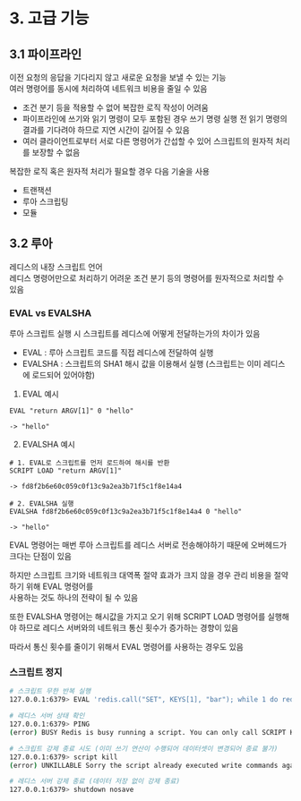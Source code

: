# 3. 고급 기능

## 3.1 파이프라인

이전 요청의 응답을 기다리지 않고 새로운 요청을 보낼 수 있는 기능  
여러 명령어를 동시에 처리하여 네트워크 비용을 줄일 수 있음  
- 조건 분기 등을 적용할 수 없어 복잡한 로직 작성이 어려움
- 파이프라인에 쓰기와 읽기 명령이 모두 포함된 경우 쓰기 명령 실행 전
  읽기 명령의 결과를 기다려야 하므로 지연 시간이 길어질 수 있음
- 여러 클라이언트로부터 서로 다른 명령어가 간섭할 수 있어 스크립트의
  원자적 처리를 보장할 수 없음

복잡한 로직 혹은 원자적 처리가 필요할 경우 다음 기술을 사용
- 트랜잭션
- 루아 스크립팅
- 모듈

## 3.2 루아

레디스의 내장 스크립트 언어  
레디스 명령어만으로 처리하기 어려운 조건 분기 등의 명령어를 원자적으로 처리할 수 있음  

### EVAL vs EVALSHA

루아 스크립트 실행 시 스크립트를 레디스에 어떻게 전달하는가의 차이가 있음  
- EVAL : 루아 스크립트 코드를 직접 레디스에 전달하여 실행
- EVALSHA : 스크립트의 SHA1 해시 값을 이용해서 실행 (스크립트는 이미 레디스에 로드되어 있어야함)

1. EVAL 예시
```
EVAL "return ARGV[1]" 0 "hello"

-> "hello"
```

2. EVALSHA 예시
```
# 1. EVAL로 스크립트를 먼저 로드하여 해시를 반환
SCRIPT LOAD "return ARGV[1]"

-> fd8f2b6e60c059c0f13c9a2ea3b71f5c1f8e14a4

# 2. EVALSHA 실행
EVALSHA fd8f2b6e60c059c0f13c9a2ea3b71f5c1f8e14a4 0 "hello"

-> "hello"
```

EVAL 명령어는 매번 루아 스크립트를 레디스 서버로 전송해야하기 때문에 오버헤드가 크다는 단점이 있음  

하지만 스크립트 크기와 네트워크 대역폭 절약 효과가 크지 않을 경우 관리 비용을 절약하기 위해 EVAL 명령어를  
사용하는 것도 하나의 전략이 될 수 있음  

또한 EVALSHA 명령어는 해시값을 가지고 오기 위해 SCRIPT LOAD 명령어를 실행해야 하므로 레디스 서버와의 네트워크 통신 횟수가 증가하는 경향이 있음  

따라서 통신 횟수를 줄이기 위해서 EVAL 명령어를 사용하는 경우도 있음

### 스크립트 정지

```bash
# 스크립트 무한 반복 실행
127.0.0.1:6379> EVAL 'redis.call("SET", KEYS[1], "bar"); while 1 do redis. debug("infinite loop") end' 1 foo

# 레디스 서버 상태 확인
127.0.0.1:6379> PING
(error) BUSY Redis is busy running a script. You can only call SCRIPT KILL or SHUTDOWN NOSAVE.

# 스크립트 강제 종료 시도 (이미 쓰기 연산이 수행되어 데이터셋이 변경되어 종료 불가)
127.0.0.1:6379> script kill
(error) UNKILLABLE Sorry the script already executed write commands against the dataset. You can either wait the script termination or kill the server in a hard way using the SHUTDOWN NOSAVE command.

# 레디스 서버 강제 종료 (데이터 저장 없이 강제 종료)
127.0.0.1:6379> shutdown nosave
```
